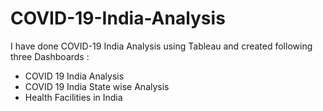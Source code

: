 # COVID-19-India-Analysis
I have done COVID-19 India Analysis using Tableau and created following three Dashboards :
* COVID 19 India Analysis 
* COVID 19 India State wise Analysis
* Health Facilities in India
